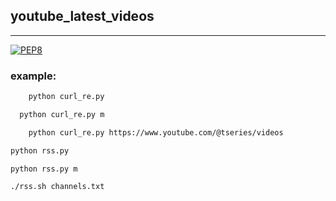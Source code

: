 ## youtube_latest_videos

---

[![PEP8](https://github.com/extybr/youtube_latest_videos/actions/workflows/python-app.yml/badge.svg)](https://github.com/extybr/youtube_latest_videos/actions/workflows/python-app.yml)

### example:
```bash
    python curl_re.py 
```
```bash
  python curl_re.py m 
```
```bash
    python curl_re.py https://www.youtube.com/@tseries/videos 
```
```bash
python rss.py
```
```bash
python rss.py m
```
```bash
./rss.sh channels.txt 
```